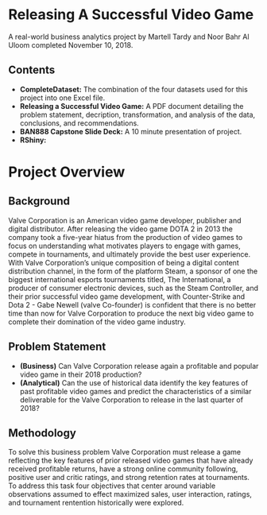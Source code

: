 # Releasing A Successful Video Game #
A real-world business analytics project by Martell Tardy and Noor Bahr Al Uloom completed November 10, 2018.

## Contents ##
* **CompleteDataset:** The combination of the four datasets used for this project into one Excel file.
* **Releasing a Successful Video Game:** A PDF document detailing the problem statement, decription, transformation, and analysis of the data, conclusions, and recommendations.
* **BAN888 Capstone Slide Deck:** A 10 minute presentation of project.
* **RShiny:** 

# Project Overview #
## Background ##
Valve Corporation is an American video game developer, publisher and digital distributor.  After releasing the video game DOTA 2 in 2013 the company took a five-year hiatus from the production of video games to focus on understanding what motivates players to engage with games, compete in tournaments, and ultimately provide the best user experience.  With Valve Corporation’s unique composition of being a digital content distribution channel, in the form of the platform Steam, a sponsor of one the biggest international esports tournaments titled, The International, a producer of consumer electronic devices, such as the Steam Controller, and their prior successful video game development, with Counter-Strike and Dota 2 - Gabe Newell (valve Co-founder) is confident that there is no better time than now for Valve Corporation to produce the next big video game to complete their domination of the video game industry.

## Problem Statement ##
* **(Business)** Can Valve Corporation release again a profitable and popular video game in their 2018 production? 
* **(Analytical)** Can the use of historical data identify the key features of past profitable video games and predict the characteristics of a similar deliverable for the Valve Corporation to release in the last quarter of 2018?

## Methodology ##
To solve this business problem Valve Corporation must release a game reflecting the key features of prior released video games that have already received profitable returns, have a strong online community following, positive user and critic ratings, and strong retention rates at tournaments. To address this task four objectives that center around variable observations assumed to effect maximized sales, user interaction, ratings, and tournament rentention historically were explored. 
